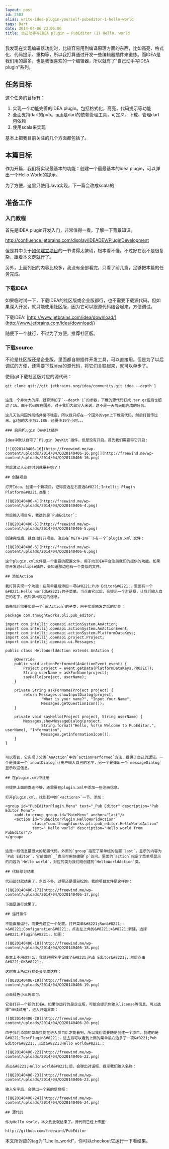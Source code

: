 ```yaml
---
layout: post
id: 2503
alias: write-idea-plugin-yourself-pubeditor-1-hello-world
tags: Dart
date: 2014-04-06 23:06:06
title: 自己动手写IDEA plugin – PubEditor (1) Hello, world
---
```


我发现在实现编辑器功能时，比较容易用到编译原理方面的东西，比如高亮、格式化、代码提示、重构等，所以我打算通过开发一些编辑器插件来锻练。而IDEA是我们用的最多，也是我很喜欢的一个编辑器，所以就有了“自己动手写IDEA plugin”系列。

## 任务目标

这个任务的目标有：

1.  实现一个功能完善的IDEA plugin。包括格式化，高亮，代码提示等功能
2.  全面支持dart的pub。[pub](http://pub.dartlang.org)是dart的依赖管理工具，可定义、下载、管理dart包依赖
3.  使用scala来实现

基本上把我目前关注的几个方面都包括了。

## 本篇目标

作为开篇，我们将实现最基本的功能：创建一个最最基本的idea plugin，可以弹出一个Hello World的提示。

为了方便，这里只使用Java实现，下一篇会改成scala的

## 准备工作

### 入门教程

首先是IDEA plugin开发入门，非常值得一看，了解一下背景知识。

http://confluence.jetbrains.com/display/IDEADEV/PluginDevelopment

但是其中关于[如何建立项目](http://confluence.jetbrains.com/display/IDEADEV/Getting+Started+with+Plugin+Development#GettingStartedwithPluginDevelopment-anchor2)的一节讲得太繁琐，根本看不懂。不过好在没不是很复杂，跟着本文走就行了。

另外，上面列出的内容比较多，我没有全部看完，只看了前几篇，足够把本篇的任务完成。

### 下载IDEA

如果临时试一下，下载IDEA的社区版或企业版都行，也不需要下载源代码。但如果深入开发，就只能使用社区版，因为它可以跟源代码结合起来，方便调试。

下载IDEA: [http://www.jetbrains.com/idea/download/](http://www.jetbrains.com/idea/download/)

随便下一个就行，不过为了方便，推荐社区版。

### 下载source

不论是社区版还是企业版，里面都自带插件开发工具，可以直接用。但是为了以后调试的方便，还需要下载idea的源代码，将它们关联起来，就可以单步了。

使用git下载社区版对应的源代码：

    git clone git://git.jetbrains.org/idea/community.git idea --depth 1
    

    这是一个非常大的库，就算添加了`--depth 1`的参数，下载的源代码打成.tar.gz包后也超过了1G。由于代码库在国外，对于我们大部分人来说，这不是一天两天能完成的任务。

    这几天访问国外网络非常不稳定，所以我只好在一个国外的vpn上下载完代码，然后打包传过来。gz包的大小为1.18G，还要传19个小时。。。

    ### 启用Plugin DevKit插件

    Idea中默认自带了`Plugin DevKit`插件，但是没有开启。首先我们需要将它开启:

    [![QQ20140406-16](http://freewind.me/wp-content/uploads/2014/04/QQ20140406-16.png)](http://freewind.me/wp-content/uploads/2014/04/QQ20140406-16.png)

    然后激动人心的时刻就要开始了！

    ## 创建项目

    打开Idea，创建一个新项目，记得要选左右要选&#8221;Intellij Plugin Platform&#8221;类型：

    ![QQ20140406-4](http://freewind.me/wp-content/uploads/2014/04/QQ20140406-4.png)

    然后输入项目名，我选的是`PubEditor`:

    ![QQ20140406-5](http://freewind.me/wp-content/uploads/2014/04/QQ20140406-5.png)

    创建完成后，就自动打开项目，注意在`META-INF`下有一个`plugin.xml`文件：

    ![QQ20140406-6](http://freewind.me/wp-content/uploads/2014/04/QQ20140406-6.png)

    这个plugin.xml文件是一个重要的配置文件，用于向IDEA平台注册我们的提供的功能。如果你开发过eclipse插件，会知道那边也有一个类似的文件。

    ## 添加Action

    我打算实现一个功能：在菜单最后添加一项&#8221;Pub Editor&#8221;，里面有一个&#8221;Hello world&#8221;的子菜单。当点击它以后，会提示一个对话框，让我们输入自己的名字，然后弹出欢迎的信息。

    首先我们需要实现一个`AnAction`的子类，用于实现触发之后的功能：

    package com.thoughtworks.pli.pub_editor;

    import com.intellij.openapi.actionSystem.AnAction;
    import com.intellij.openapi.actionSystem.AnActionEvent;
    import com.intellij.openapi.actionSystem.PlatformDataKeys;
    import com.intellij.openapi.project.Project;
    import com.intellij.openapi.ui.Messages;

    public class HelloWorldAction extends AnAction {

        @Override
        public void actionPerformed(AnActionEvent event) {
            Project project = event.getData(PlatformDataKeys.PROJECT);
            String userName = askForName(project);
            sayHello(project, userName);
        }

        private String askForName(Project project) {
            return Messages.showInputDialog(project,
                    "What is your name?", "Input Your Name",
                    Messages.getQuestionIcon());
        }

        private void sayHello(Project project, String userName) {
            Messages.showMessageDialog(project,
                    String.format("Hello, %s!\n Welcome to PubEditor.", userName), "Information",
                    Messages.getInformationIcon());
        }
    }
    

    可以看到，它实现了父类`AnAction`中的`actionPerformed`方法，提供了自己的逻辑。一个是弹出一个`inputDialog`让用户输入自己的名字，另一个是弹出一个`messageDialog`显示欢迎信息。

    ## 在plugin.xml中注册

    只提供上面的类还不够，还需要在plugin.xml中添加一些注册信息。

    打开plugin.xml，找到其中的`<actions>`一节，添加：

    <group id="PubEditorPlugin.Menu" text="_Pub Editor" description="Pub Editor Menu">
        <add-to-group group-id="MainMenu" anchor="last"/>
        <action id="PubEditorPlugin.HelloWorldAction" 
                class="com.thoughtworks.pli.pub_editor.HelloWorldAction"
                text="_Hello world" description="Hello world from PubEditor"/>
    </group>
    

    这是一段信息量很大的配置代码。外面的`group`指定了菜单组的位置`last`，显示的内容为`Pub Editor`，它前面的`_`表示可用快捷键`p`访问。里面的`action`指定了菜单项显示的内容为`Hello world`，对应的类为我们刚创建的`HelloWorldAction`类。

    ## 代码部分结束

    代码部分就结束了，东西不多，过程还是很轻松的。我的项目文件是这样的：

    ![QQ20140406-17](http://freewind.me/wp-content/uploads/2014/04/QQ20140406-17.png)

    下面是运行效果了。

    ## 运行插件

    不能直接运行，而要先建立一个配置。打开菜单&#8221;Run&#8221;->&#8221;Configuration&#8221;，点击左上角的&#8221;+&#8221;新建，选择&#8221;Plugin&#8221;，如图：

    ![QQ20140406-18](http://freewind.me/wp-content/uploads/2014/04/QQ20140406-18.png)

    基本上不用改什么，我就只把名字设成了&#8221;Pub Editor&#8221;，然后点击&#8221;OK&#8221;.

    这时右上角运行栏处会变成这样：

    ![QQ20140406-19](http://freewind.me/wp-content/uploads/2014/04/QQ20140406-19.png)

    点击绿色小三角即可。

    它会打开一个新的IDEA。如果你运行的是企业版，可能会提示你输入license等信息，可以选择“继续试用”，进入开始界面：

    ![QQ20140406-20](http://freewind.me/wp-content/uploads/2014/04/QQ20140406-20.png)

    由于我们添加的菜单只能在进入项目后才能看到，所以我们需要随便创建一个项目。我建的是&#8221;TestPlugin&#8221;，进去后可以看到上面的菜单最右边多了一项&#8221;Pub Editor&#8221;，以及&#8221;Hello world&#8221;:

    ![QQ20140406-22](http://freewind.me/wp-content/uploads/2014/04/QQ20140406-22.png)

    点击&#8221;Hello world&#8221;后，会弹出对话框，提示我们输入名称：

    ![QQ20140406-23](http://freewind.me/wp-content/uploads/2014/04/QQ20140406-23.png)

    输入名字后，会弹出一个新的信息框：

    ![QQ20140406-24](http://freewind.me/wp-content/uploads/2014/04/QQ20140406-24.png)

    ## 源代码

    作为Hello world，本文到此就结束了。源代码已经上传至:

    http://github.com/freewind/PubEditor

本文所对应的tag为&#8221;1_hello_world&#8221;，你可以checkout它运行一下看结果。
